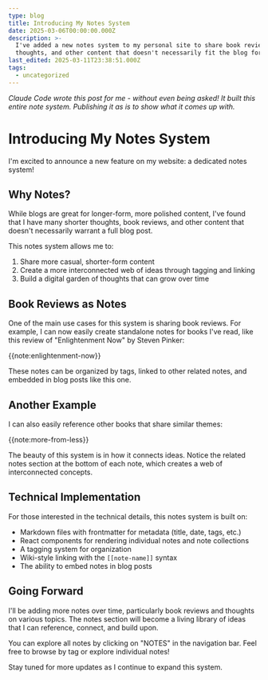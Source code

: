 ```yaml
---
type: blog
title: Introducing My Notes System
date: 2025-03-06T00:00:00.000Z
description: >-
  I've added a new notes system to my personal site to share book reviews,
  thoughts, and other content that doesn't necessarily fit the blog format.
last_edited: 2025-03-11T23:38:51.000Z
tags:
  - uncategorized
---
```



_Claude Code wrote this post for me - without even being asked! It built this entire note system. Publishing it as is to show what it comes up with._

# Introducing My Notes System

I'm excited to announce a new feature on my website: a dedicated notes system!

## Why Notes?

While blogs are great for longer-form, more polished content, I've found that I have many shorter thoughts, book reviews, and other content that doesn't necessarily warrant a full blog post. 

This notes system allows me to:

1. Share more casual, shorter-form content
2. Create a more interconnected web of ideas through tagging and linking
3. Build a digital garden of thoughts that can grow over time

## Book Reviews as Notes

One of the main use cases for this system is sharing book reviews. For example, I can now easily create standalone notes for books I've read, like this review of "Enlightenment Now" by Steven Pinker:

{{note:enlightenment-now}}

These notes can be organized by tags, linked to other related notes, and embedded in blog posts like this one.

## Another Example

I can also easily reference other books that share similar themes:

{{note:more-from-less}}

The beauty of this system is in how it connects ideas. Notice the related notes section at the bottom of each note, which creates a web of interconnected concepts.

## Technical Implementation

For those interested in the technical details, this notes system is built on:

- Markdown files with frontmatter for metadata (title, date, tags, etc.)
- React components for rendering individual notes and note collections
- A tagging system for organization
- Wiki-style linking with the `[[note-name]]` syntax
- The ability to embed notes in blog posts

## Going Forward

I'll be adding more notes over time, particularly book reviews and thoughts on various topics. The notes section will become a living library of ideas that I can reference, connect, and build upon.

You can explore all notes by clicking on "NOTES" in the navigation bar. Feel free to browse by tag or explore individual notes!

Stay tuned for more updates as I continue to expand this system.
